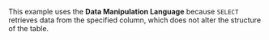 This example uses the **Data Manipulation Language** because `SELECT` retrieves data from the specified column, which does not alter the structure of the table.